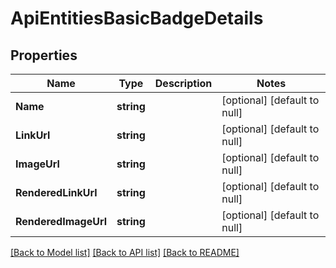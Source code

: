 # ApiEntitiesBasicBadgeDetails

## Properties
Name | Type | Description | Notes
------------ | ------------- | ------------- | -------------
**Name** | **string** |  | [optional] [default to null]
**LinkUrl** | **string** |  | [optional] [default to null]
**ImageUrl** | **string** |  | [optional] [default to null]
**RenderedLinkUrl** | **string** |  | [optional] [default to null]
**RenderedImageUrl** | **string** |  | [optional] [default to null]

[[Back to Model list]](../README.md#documentation-for-models) [[Back to API list]](../README.md#documentation-for-api-endpoints) [[Back to README]](../README.md)


